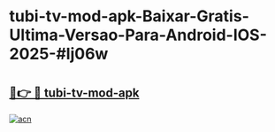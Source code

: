 # tubi-tv-mod-apk-Baixar-Gratis-Ultima-Versao-Para-Android-IOS-2025-#lj06w

# <h2><a href="https://ainizakaria.my?title=tubi-tv-mod-apk&ref=25M">🔗👉 🔴 tubi-tv-mod-apk</a></h2>

[![acn](https://github.com/user-attachments/assets/0f9c940e-d8b0-45ae-aac7-cd30a18b3e1c)](https://ainizakaria.my?title=tubi-tv-mod-apk&ref=25M)

